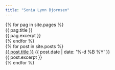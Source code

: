 ```yaml
---
title: "Sonia Lynn Bjornsen"
---
```


<div>
  {% for pag in site.pages %}
      <div>
        <div>{{ pag.title }}</div>
        <div>{{ pag.excerpt }}</div>
      </div>
  {% endfor %}
</div>

<div>
  {% for post in site.posts %}
    <div>
      <a href="{{ site.url }}{{ post.url }}">{{ post.title }}</a>
      <time datetime="{{ post.date | date: '%Y-%m-%d' }}">{{ post.date | date: '%-d %B %Y' }}</time>
      <div>{{ post.excerpt }}</div>
    </div>
  {% endfor %}
</div>
